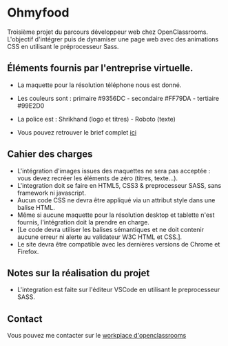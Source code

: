 # Ohmyfood
Troisième projet du parcours développeur web chez OpenClassrooms.
L'objectif d'intégrer puis de dynamiser une page web avec des animations CSS en utilisant le préprocesseur Sass.

## Éléments fournis par l'entreprise virtuelle.
- La maquette pour la résolution téléphone nous est donné.
- Les couleurs sont : primaire #9356DC - secondaire #FF79DA - tertiaire #99E2D0
- La police est : Shrikhand (logo et titres) - Roboto (texte)

- Vous pouvez retrouver le brief complet <a href="https://1fichier.com/?hkwdmzbcmx7zp8v4xa6v">ici</a>

## Cahier des charges
- L'intégration d'images issues des maquettes ne sera pas acceptée : vous devez recréer les éléments de zéro (titres, texte...).
- L'integration doit se faire en HTML5, CSS3 & preprocesseur SASS, sans framework ni javascript.
- Aucun code CSS ne devra être appliqué via un attribut style dans une balise HTML.
- Même si aucune maquette pour la résolution desktop et tablette n'est fournis, l'intégration doit la prendre en charge.
- [Le code devra utiliser les balises sémantiques et ne doit contenir aucune erreur ni alerte au validateur W3C HTML et CSS.].
- Le site devra être compatible avec les dernières versions de Chrome et Firefox.

## Notes sur la réalisation du projet
- L'integration est faite sur l'éditeur VSCode en utilisant le preprocesseur SASS.


## Contact
Vous pouvez me contacter sur le [workplace d'openclassrooms](https://openclassrooms.workplace.com/profile.php?id=100070045058297) 
